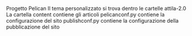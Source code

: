 Progetto Pelican
Il tema personalizzato si trova dentro le cartelle attila-2.0
La cartella content contiene gli articoli
pelicanconf.py contiene la configurazione del sito
publishconf.py contiene la configurazione della pubblicazione del sito
